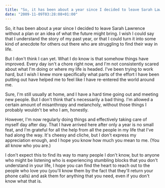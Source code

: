 ```yaml
---
title: "So, it has been about a year since I decided to leave Sarah Lawrence..."
date: "2009-11-09T03:28:08+01:00"
---
```


So, it has been about a year since I decided to leave Sarah Lawrence without a plan or an idea of what the future might bring. I wish I could say that I understand the story of my past year, or that I could turn it into some kind of anecdote for others out there who are struggling to find their way in life.

But I don't think I can yet. What I do know is that somehow things have improved. Every day isn't a chore right now, and I'm not consistently scared about what I'm doing or where my life is headed. I've been trying to work hard, but I wish I knew more specifically what parts of the effort I have been putting out have helped me to feel like I have re-entered the world around me.

Sure, I'm still usually at home, and I have a hard time going out and meeting new people. But I don't think that's necessarily a bad thing. I'm allowed a certain amount of misanthropy and melancholy, without those things I probably wouldn't be who I am, honestly.

However, I'm now regularly doing things and effectively taking care of myself day after day. That I have arrived here after only a year is no small feat, and I'm grateful for all the help from all the people in my life that I've had along the way. It's cheesy and cliche, but I don't express my appreciation enough, and I hope you know how much you mean to me. (You all know who you are.)

I don't expect this to find its way to many people I don't know, but to anyone who might be listening who is experiencing stumbling blocks that you don't understand in your life, I hope you can find the heart to reach out to the people who love you (you'll know them by the fact that they'll return your phone calls) and ask them for anything that you need, even if you don't know what that is.
